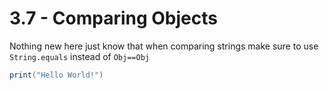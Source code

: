 # 3.7 - Comparing Objects

Nothing new here just know that when comparing strings make sure to use `String.equals` instead of `Obj==Obj`

```lua
print("Hello World!")
```
